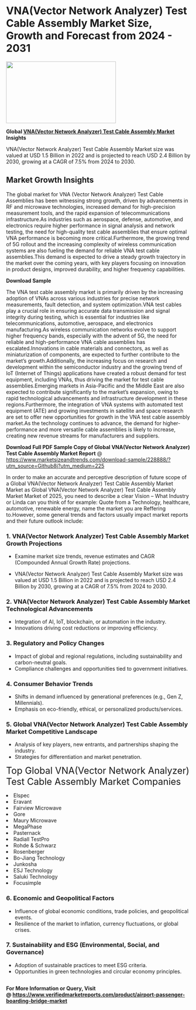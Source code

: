 <H1>VNA(Vector Network Analyzer) Test Cable Assembly Market Size, Growth and Forecast from 2024 - 2031</H1><img class="aligncenter size-medium wp-image-584254" src="https://thirdeyenews.in/wp-content/uploads/2024/09/Global-Market-Research-300x168.jpeg" alt="" width="300" height="168" /><p><strong>Global&nbsp;<a href="https://www.marketsizeandtrends.com/download-sample/228888/?utm_source=Github8j?utm_medium=225">VNA(Vector Network Analyzer) Test Cable Assembly Market</a> Insights</strong></p><p>VNA(Vector Network Analyzer) Test Cable Assembly Market size was valued at USD 1.5 Billion in 2022 and is projected to reach USD 2.4 Billion by 2030, growing at a CAGR of 7.5% from 2024 to 2030.</p><p><h2>Market Growth Insights</h2> <p>The global market for VNA (Vector Network Analyzer) Test Cable Assemblies has been witnessing strong growth, driven by advancements in RF and microwave technologies, increased demand for high-precision measurement tools, and the rapid expansion of telecommunications infrastructure.As industries such as aerospace, defense, automotive, and electronics require higher performance in signal analysis and network testing, the need for high-quality test cable assemblies that ensure optimal VNA performance is becoming more critical.Furthermore, the growing trend of 5G rollout and the increasing complexity of wireless communication systems are also fueling the demand for reliable VNA test cable assemblies.This demand is expected to drive a steady growth trajectory in the market over the coming years, with key players focusing on innovation in product designs, improved durability, and higher frequency capabilities.</p> <p><strong>Download Sample</strong></p> <p>The VNA test cable assembly market is primarily driven by the increasing adoption of VNAs across various industries for precise network measurements, fault detection, and system optimization.VNA test cables play a crucial role in ensuring accurate data transmission and signal integrity during testing, which is essential for industries like telecommunications, automotive, aerospace, and electronics manufacturing.As wireless communication networks evolve to support higher frequency bands, especially with the advent of 5G, the need for reliable and high-performance VNA cable assemblies has escalated.Innovations in cable materials and connectors, as well as miniaturization of components, are expected to further contribute to the market’s growth.Additionally, the increasing focus on research and development within the semiconductor industry and the growing trend of IoT (Internet of Things) applications have created a robust demand for test equipment, including VNAs, thus driving the market for test cable assemblies.Emerging markets in Asia-Pacific and the Middle East are also expected to contribute significantly to the market’s expansion, owing to rapid technological advancements and infrastructure development in these regions.Furthermore, the integration of VNA systems with automated test equipment (ATE) and growing investments in satellite and space research are set to offer new opportunities for growth in the VNA test cable assembly market.As the technology continues to advance, the demand for higher-performance and more versatile cable assemblies is likely to increase, creating new revenue streams for manufacturers and suppliers.<p><span class=""><strong>Download Full PDF Sample Copy of Global VNA(Vector Network Analyzer) Test Cable Assembly Market Report</strong> @ <a href="https://www.marketsizeandtrends.com/download-sample/228888/?utm_source=Github8j?utm_medium=225" target="_blank">https://www.marketsizeandtrends.com/download-sample/228888/?utm_source=Github8j?utm_medium=225</a></span></p><p>In order to make an accurate and perceptive description of future scope of a Global&nbsp;VNA(Vector Network Analyzer) Test Cable Assembly Market Market as Global&nbsp;VNA(Vector Network Analyzer) Test Cable Assembly Market Market of 2025, you need to describe a clear Vision &ndash; What Industry or Linda can you think of for example: Quote from a Technology, healthcare, automotive, renewable energy, name the market you are Reffering to.However, some general trends and factors usually impact market reports and their future outlook include:</p><h3>1.&nbsp;<strong>VNA(Vector Network Analyzer) Test Cable Assembly Market Growth Projections</strong></h3><ul><li>Examine market size trends, revenue estimates and CAGR (Compounded Annual Growth Rate) projections.</li><li><p>VNA(Vector Network Analyzer) Test Cable Assembly Market size was valued at USD 1.5 Billion in 2022 and is projected to reach USD 2.4 Billion by 2030, growing at a CAGR of 7.5% from 2024 to 2030.</p></li></ul><h3>2.&nbsp;<strong>VNA(Vector Network Analyzer) Test Cable Assembly Market Technological Advancements</strong></h3><ul><li>Integration of AI, IoT, blockchain, or automation in the industry.</li><li>Innovations driving cost reductions or improving efficiency.</li></ul><h3>3.&nbsp;<strong>Regulatory and Policy Changes</strong></h3><ul><li>Impact of global and regional regulations, including sustainability and carbon-neutral goals.</li><li>Compliance challenges and opportunities tied to government initiatives.</li></ul><h3>4.&nbsp;<strong>Consumer Behavior Trends</strong></h3><ul><li>Shifts in demand influenced by generational preferences (e.g., Gen Z, Millennials).</li><li>Emphasis on eco-friendly, ethical, or personalized products/services.</li></ul><h3>5.&nbsp;<strong>Global VNA(Vector Network Analyzer) Test Cable Assembly Market Competitive Landscape</strong></h3><ul><li>Analysis of key players, new entrants, and partnerships shaping the industry.</li><li>Strategies for differentiation and market penetration.</li></ul><p data-pm-slice="1 1 []"><span style="color: inherit; font-family: inherit; font-size: 25px;">Top Global VNA(Vector Network Analyzer) Test Cable Assembly Market Companies</span></p><div class="" data-test-id=""><p><li>Elspec</li><li> Eravant</li><li> Fairview Microwave</li><li> Gore</li><li> Maury Microwave</li><li> MegaPhase</li><li> Pasternack</li><li> Radiall TestPro</li><li> Rohde & Schwarz</li><li> Rosenberger</li><li> Bo-Jiang Technology</li><li> Junkosha</li><li> ESJ Technology</li><li> Saluki Technology</li><li> Focusimple</li></p></div><h3>6.&nbsp;<strong>Economic and Geopolitical Factors</strong></h3><ul><li>Influence of global economic conditions, trade policies, and geopolitical events.</li><li>Resilience of the market to inflation, currency fluctuations, or global crises.</li></ul><h3>7.&nbsp;<strong>Sustainability and ESG (Environmental, Social, and Governance)</strong></h3><ul><li>Adoption of sustainable practices to meet ESG criteria.</li><li>Opportunities in green technologies and circular economy principles.</li></ul><h2><strong style="font-size: 14px;">For More Information or Query, Visit @&nbsp;</strong><a style="background-color: #ffffff; font-size: 14px;" href="https://www.marketsizeandtrends.com/report/vna-vector-network-analyzer-test-cable-assembly-market/" target="_blank">https://www.verifiedmarketreports.com/product/airport-passenger-boarding-bridge-market</a></h2>